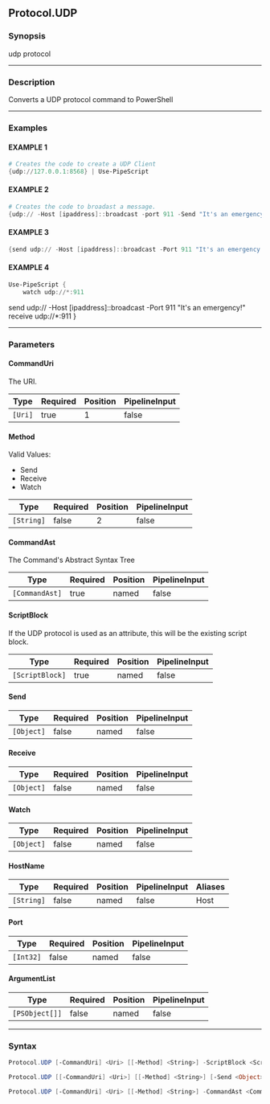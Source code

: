 Protocol.UDP
------------




### Synopsis
udp protocol



---


### Description

Converts a UDP protocol command to PowerShell



---


### Examples
#### EXAMPLE 1
```PowerShell
# Creates the code to create a UDP Client
{udp://127.0.0.1:8568} | Use-PipeScript
```

#### EXAMPLE 2
```PowerShell
# Creates the code to broadast a message.
{udp:// -Host [ipaddress]::broadcast -port 911 -Send "It's an emergency!"} | Use-PipeScript
```

#### EXAMPLE 3
```PowerShell
{send udp:// -Host [ipaddress]::broadcast -Port 911 "It's an emergency!"} | Use-PipeScript
```

#### EXAMPLE 4
```PowerShell
Use-PipeScript {
    watch udp://*:911
```
send udp:// -Host [ipaddress]::broadcast -Port 911 "It's an emergency!"
    receive udp://*:911
}


---


### Parameters
#### **CommandUri**

The URI.






|Type   |Required|Position|PipelineInput|
|-------|--------|--------|-------------|
|`[Uri]`|true    |1       |false        |



#### **Method**

Valid Values:

* Send
* Receive
* Watch






|Type      |Required|Position|PipelineInput|
|----------|--------|--------|-------------|
|`[String]`|false   |2       |false        |



#### **CommandAst**

The Command's Abstract Syntax Tree






|Type          |Required|Position|PipelineInput|
|--------------|--------|--------|-------------|
|`[CommandAst]`|true    |named   |false        |



#### **ScriptBlock**

If the UDP protocol is used as an attribute, this will be the existing script block.






|Type           |Required|Position|PipelineInput|
|---------------|--------|--------|-------------|
|`[ScriptBlock]`|true    |named   |false        |



#### **Send**




|Type      |Required|Position|PipelineInput|
|----------|--------|--------|-------------|
|`[Object]`|false   |named   |false        |



#### **Receive**




|Type      |Required|Position|PipelineInput|
|----------|--------|--------|-------------|
|`[Object]`|false   |named   |false        |



#### **Watch**




|Type      |Required|Position|PipelineInput|
|----------|--------|--------|-------------|
|`[Object]`|false   |named   |false        |



#### **HostName**




|Type      |Required|Position|PipelineInput|Aliases|
|----------|--------|--------|-------------|-------|
|`[String]`|false   |named   |false        |Host   |



#### **Port**




|Type     |Required|Position|PipelineInput|
|---------|--------|--------|-------------|
|`[Int32]`|false   |named   |false        |



#### **ArgumentList**




|Type          |Required|Position|PipelineInput|
|--------------|--------|--------|-------------|
|`[PSObject[]]`|false   |named   |false        |





---


### Syntax
```PowerShell
Protocol.UDP [-CommandUri] <Uri> [[-Method] <String>] -ScriptBlock <ScriptBlock> [-Send <Object>] [-Receive <Object>] [-Watch <Object>] [-HostName <String>] [-Port <Int32>] [-ArgumentList <PSObject[]>] [<CommonParameters>]
```
```PowerShell
Protocol.UDP [[-CommandUri] <Uri>] [[-Method] <String>] [-Send <Object>] [-Receive <Object>] [-Watch <Object>] [-HostName <String>] [-Port <Int32>] [-ArgumentList <PSObject[]>] [<CommonParameters>]
```
```PowerShell
Protocol.UDP [-CommandUri] <Uri> [[-Method] <String>] -CommandAst <CommandAst> [-Send <Object>] [-Receive <Object>] [-Watch <Object>] [-HostName <String>] [-Port <Int32>] [-ArgumentList <PSObject[]>] [<CommonParameters>]
```
